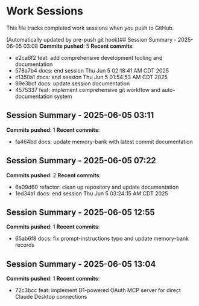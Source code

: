 # Work Sessions

This file tracks completed work sessions when you push to GitHub.

(Automatically updated by pre-push git hook)## Session Summary - 2025-06-05 03:08
**Commits pushed**: 5
**Recent commits**:
- e2ca6f2 feat: add comprehensive development tooling and documentation
- 578a7b4 docs: end session Thu Jun  5 02:18:41 AM CDT 2025
- c1350a1 docs: end session Thu Jun  5 01:54:53 AM CDT 2025
- 99e3bcf docs: update session documentation
- 4575337 feat: implement comprehensive git workflow and auto-documentation system

## Session Summary - 2025-06-05 03:11
**Commits pushed**: 1
**Recent commits**:
- fa464bd docs: update memory-bank with latest commit documentation

## Session Summary - 2025-06-05 07:22
**Commits pushed**: 2
**Recent commits**:
- 6a09d60 refactor: clean up repository and update documentation
- 1ed34a1 docs: end session Thu Jun  5 03:24:15 AM CDT 2025

## Session Summary - 2025-06-05 12:55
**Commits pushed**: 1
**Recent commits**:
- 65ab6f8 docs: fix prompt-instructions typo and update memory-bank records

## Session Summary - 2025-06-05 13:04
**Commits pushed**: 1
**Recent commits**:
- 72c3bcc feat: implement D1-powered OAuth MCP server for direct Claude Desktop connections

